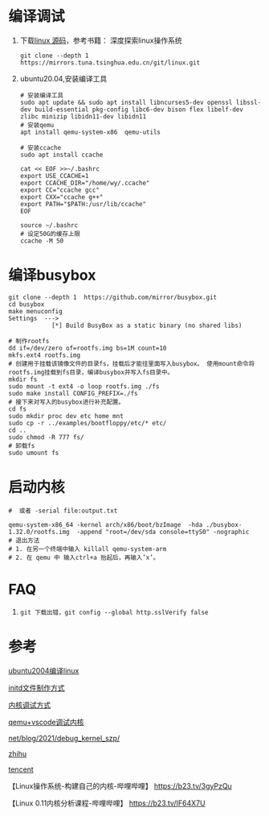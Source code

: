 # 编译调试

1. 下载[linux 源码](https://mirrors.tuna.tsinghua.edu.cn/help/linux.git/)，参考书籍： 深度探索linux操作系统

   ```shell
   git clone --depth 1 https://mirrors.tuna.tsinghua.edu.cn/git/linux.git
   ```
2. ubuntu20.04,安装编译工具

   ```shell
   # 安装编译工具
   sudo apt update && sudo apt install libncurses5-dev openssl libssl-dev build-essential pkg-config libc6-dev bison flex libelf-dev zlibc minizip libidn11-dev libidn11
   # 安装qemu
   apt install qemu-system-x86  qemu-utils

   # 安装ccache
   sudo apt install ccache

   cat << EOF >>~/.bashrc
   export USE_CCACHE=1 
   export CCACHE_DIR="/home/wy/.ccache" 
   export CC="ccache gcc"  
   export CXX="ccache g++"  
   export PATH="$PATH:/usr/lib/ccache"
   EOF 

   source ~/.bashrc
   # 设定50G的缓存上限
   ccache -M 50
   ```

# 编译busybox

```shell
git clone --depth 1  https://github.com/mirror/busybox.git 
cd busybox
make menuconfig
Settings  --->
            [*] Build BusyBox as a static binary (no shared libs) 

# 制作rootfs
dd if=/dev/zero of=rootfs.img bs=1M count=10
mkfs.ext4 rootfs.img
# 创建用于挂载该镜像文件的目录fs，挂载后才能往里面写入busybox。 使用mount命令将rootfs.img挂载到fs目录，编译busybox并写入fs目录中。
mkdir fs
sudo mount -t ext4 -o loop rootfs.img ./fs
sudo make install CONFIG_PREFIX=./fs
# 接下来对写入的busybox进行补充配置。
cd fs 
sudo mkdir proc dev etc home mnt
sudo cp -r ../examples/bootfloppy/etc/* etc/
cd ..
sudo chmod -R 777 fs/
# 卸载fs
sudo umount fs
```

# 启动内核

```shell
#  或者 -serial file:output.txt

qemu-system-x86_64 -kernel arch/x86/boot/bzImage  -hda ./busybox-1.32.0/rootfs.img  -append "root=/dev/sda console=ttyS0" -nographic
# 退出方法
# 1. 在另一个终端中输入 killall qemu-system-arm
# 2. 在 qemu 中 输入ctrl+a 抬起后，再输入’x’。
```

# FAQ

1. `git 下载出错，git config --global http.sslVerify false`

# 参考

[ubuntu2004编译linux](https://blog.csdn.net/qq_39819990/article/details/106605430)

[initd文件制作方式](https://developer.aliyun.com/article/47872)

[内核调试方式](https://www.zhihu.com/question/35565790)

[qemu+vscode调试内核](https://howardlau.me/programming/debugging-linux-kernel-with-vscode-qemu.html)

[net/blog/2021/debug_kernel_szp/](http://kerneltravel.net/blog/2021/debug_kernel_szp/)

[zhihu](https://zhuanlan.zhihu.com/p/412604505)

[tencent](https://cloud.tencent.com/developer/column/3087)

【Linux操作系统-构建自己的内核-哔哩哔哩】 https://b23.tv/3gyPzQu

【Linux 0.11内核分析课程-哔哩哔哩】 https://b23.tv/IF64X7U
